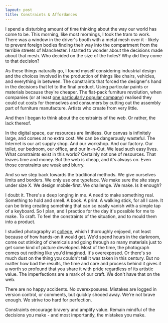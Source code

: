 ```yaml
---
layout: post
title: Constraints & Affordances
---
```


I spend a disturbing amount of time thinking about the way our world has come to be. This morning, like most mornings, I took the tram to work. There was a window in the driver's booth with a metal mesh over it - likely to prevent foreign bodies finding their way into the compartment from the terrible streets of Manchester. I started to wonder about the decisions made about that mesh. Who decided on the size of the holes? Why did they come to that decision?

As these things naturally go, I found myself considering industrial design and the choices involved in the production of things like chairs, vehicles, and everything in between. The constraints that forced the designer's hand in the decisions that let to the final product. Using particular paints or materials because they're cheaper. The flat-pack furniture revolution, when companies (or at least [one particularly popular company](http://ikea.com)) realised they could cut costs for themselves and consumers by cutting out the assembly part of furniture manufacture. Artists who create from very little.

And then I began to think about the constraints of the web. Or rather, the lack thereof. <!-- more -->

In the digital space, our resources are limitless. Our canvas is infinitely large, and comes at no extra cost. We can be dangerously wasteful. The Internet is our art supply shop. And our workshop. And our factory. Our toilet, our bedroom, our office, and our In-n-Out. We lead such easy lives. What constraints exist in this world? Certainly not one of resources. That leaves time and money. But the web is cheap, and it's always on. Even those constraints are weak and blurry.

And so we step back towards the traditional methods. We give ourselves limits and borders. We only use one typeface. We make sure the site stays under size X. We design mobile-first. We challenge. We make. Is it enough?

I doubt it. There's a deep longing in me. A need to make something real. Something to hold and smell. A book. A print. A walking stick, for all I care. It can be tiring creating something that can so easily vanish with a simple tap of a keyboard. So I plan, and I practice for the day it's possible for me to make. To craft. To feel the constraints of the situation, and to mould them into a product.

I studied photography at [college](http://www.camsfc.ac.uk), which I thoroughly enjoyed, not least because of how hands-on it would get. We'd spend hours in the darkroom, come out stinking of chemicals and going through so many materials just to get some kind of picture developed. Most of the time, the photograph comes out nothing like you'd imagined. It's overexposed. Or there's so much dust on the thing you couldn't tell it was taken in this century. But no matter how bad the results, the time and care and process behind it gives it a worth so profound that you share it with pride regardless of its artistic value. The imperfections are a mark of our craft. We don't have that on the web.

There are no happy accidents. No overexposures. Mistakes are logged in version control, or comments, but quickly shooed away. We're not brave enough. We strive too hard for perfection.

Constraints encourage bravery and amplify value. Remain mindful of the decisions you make - and most importantly, the mistakes you make.
